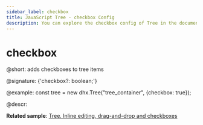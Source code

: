 ```yaml
---
sidebar_label: checkbox
title: JavaScript Tree - checkbox Config 
description: You can explore the checkbox config of Tree in the documentation of the DHTMLX JavaScript UI library. Browse developer guides and API reference, try out code examples and live demos, and download a free 30-day evaluation version of DHTMLX Suite 7.
---
```


# checkbox

@short: adds checkboxes to tree items

@signature: {'checkbox?: boolean;'}

@example:
const tree = new dhx.Tree("tree_container", {checkbox: true});

@descr:

**Related sample**: [Tree. Inline editing, drag-and-drop and checkboxes](https://snippet.dhtmlx.com/hyfz6ai7)

[comment]: # (@related: tree/initialization_of_dhtmlxtree.md#initialize-tree tree/configuration.md#checkboxes-for-items)
